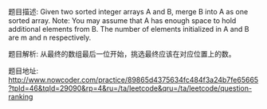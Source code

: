 ﻿题目描述:
Given two sorted integer arrays A and B, merge B into A as one sorted array.
Note:
You may assume that A has enough space to hold additional elements from B. The number of elements initialized in A and B are m and n respectively.

题目解析:
从最终的数组最后一位开始，挑选最终应该在对应位置上的数。

题目地址:
http://www.nowcoder.com/practice/89865d4375634fc484f3a24b7fe65665?tpId=46&tqId=29090&rp=4&ru=/ta/leetcode&qru=/ta/leetcode/question-ranking